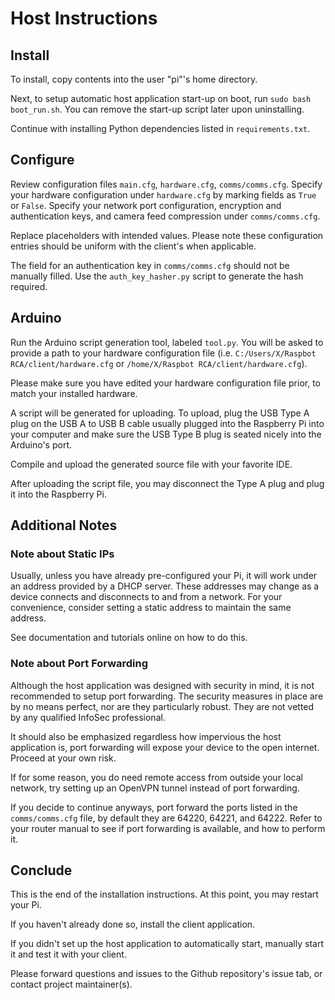 # Host Instructions

## Install
To install, copy contents into the user "pi"'s home directory.

Next, to setup automatic host application start-up on boot, run `sudo bash boot_run.sh`. You can remove the start-up script later upon uninstalling.

Continue with installing Python dependencies listed in `requirements.txt`.

## Configure
Review configuration files `main.cfg`, `hardware.cfg`, `comms/comms.cfg`. 
Specify your hardware configuration under `hardware.cfg` by marking fields as `True` or `False`.
Specify your network port configuration, encryption and authentication keys, and camera feed compression under `comms/comms.cfg`.

Replace placeholders with intended values.
Please note these configuration entries should be uniform with the client's when applicable.

The field for an authentication key in `comms/comms.cfg` should not be manually filled. Use the `auth_key_hasher.py` script to generate the hash required.

## Arduino
Run the Arduino script generation tool, labeled `tool.py`.
You will be asked to provide a path to your hardware configuration file (i.e. `C:/Users/X/Raspbot RCA/client/hardware.cfg` or `/home/X/Raspbot RCA/client/hardware.cfg`).

Please make sure you have edited your hardware configuration file prior, to match your installed hardware.

A script will be generated for uploading. To upload, plug the USB Type A plug on the USB A to USB B cable usually plugged into the Raspberry Pi into your computer and make sure the USB Type B plug is seated nicely into the Arduino's port.

Compile and upload the generated source file with your favorite IDE.

After uploading the script file, you may disconnect the Type A plug and plug it into the Raspberry Pi.

## Additional Notes

### Note about Static IPs
Usually, unless you have already pre-configured your Pi, it will work under an address provided by a DHCP server.
These addresses may change as a device connects and disconnects to and from a network. For your convenience, consider setting a static address to maintain the same address.

See documentation and tutorials online on how to do this.

### Note about Port Forwarding
Although the host application was designed with security in mind, it is not recommended to setup port forwarding.
The security measures in place are by no means perfect, nor are they particularly robust. They are not vetted by any qualified InfoSec professional.

It should also be emphasized regardless how impervious the host application is, port forwarding will expose your device to the open internet. Proceed at your own risk.

If for some reason, you do need remote access from outside your local network, try setting up an OpenVPN tunnel instead of port forwarding.

If you decide to continue anyways, port forward the ports listed in the `comms/comms.cfg` file, by default they are 64220, 64221, and 64222.
Refer to your router manual to see if port forwarding is available, and how to perform it.

## Conclude
This is the end of the installation instructions. At this point, you may restart your Pi.

If you haven't already done so, install the client application.

If you didn't set up the host application to automatically start, manually start it and test it with your client.

Please forward questions and issues to the Github repository's issue tab, or contact project maintainer(s).
